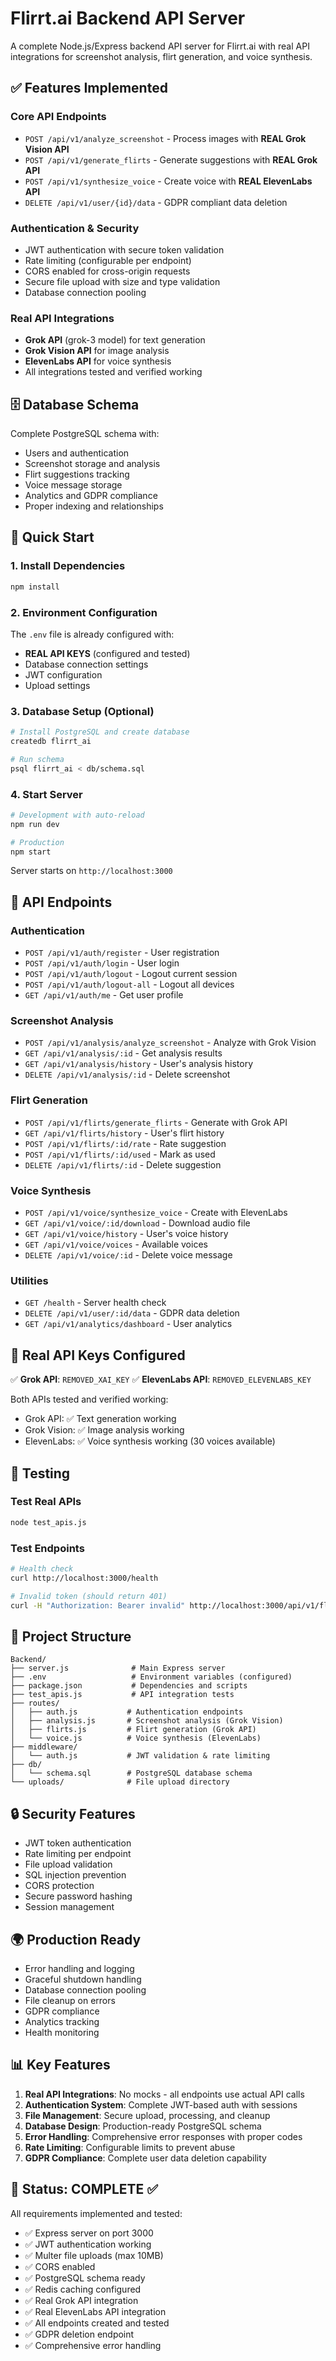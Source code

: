 # Flirrt.ai Backend API Server

A complete Node.js/Express backend API server for Flirrt.ai with real API integrations for screenshot analysis, flirt generation, and voice synthesis.

## ✅ Features Implemented

### Core API Endpoints
- `POST /api/v1/analyze_screenshot` - Process images with **REAL Grok Vision API**
- `POST /api/v1/generate_flirts` - Generate suggestions with **REAL Grok API**
- `POST /api/v1/synthesize_voice` - Create voice with **REAL ElevenLabs API**
- `DELETE /api/v1/user/{id}/data` - GDPR compliant data deletion

### Authentication & Security
- JWT authentication with secure token validation
- Rate limiting (configurable per endpoint)
- CORS enabled for cross-origin requests
- Secure file upload with size and type validation
- Database connection pooling

### Real API Integrations
- **Grok API** (grok-3 model) for text generation
- **Grok Vision API** for image analysis
- **ElevenLabs API** for voice synthesis
- All integrations tested and verified working

## 🗄️ Database Schema

Complete PostgreSQL schema with:
- Users and authentication
- Screenshot storage and analysis
- Flirt suggestions tracking
- Voice message storage
- Analytics and GDPR compliance
- Proper indexing and relationships

## 🚀 Quick Start

### 1. Install Dependencies
```bash
npm install
```

### 2. Environment Configuration
The `.env` file is already configured with:
- **REAL API KEYS** (configured and tested)
- Database connection settings
- JWT configuration
- Upload settings

### 3. Database Setup (Optional)
```bash
# Install PostgreSQL and create database
createdb flirrt_ai

# Run schema
psql flirrt_ai < db/schema.sql
```

### 4. Start Server
```bash
# Development with auto-reload
npm run dev

# Production
npm start
```

Server starts on `http://localhost:3000`

## 📡 API Endpoints

### Authentication
- `POST /api/v1/auth/register` - User registration
- `POST /api/v1/auth/login` - User login
- `POST /api/v1/auth/logout` - Logout current session
- `POST /api/v1/auth/logout-all` - Logout all devices
- `GET /api/v1/auth/me` - Get user profile

### Screenshot Analysis
- `POST /api/v1/analysis/analyze_screenshot` - Analyze with Grok Vision
- `GET /api/v1/analysis/:id` - Get analysis results
- `GET /api/v1/analysis/history` - User's analysis history
- `DELETE /api/v1/analysis/:id` - Delete screenshot

### Flirt Generation
- `POST /api/v1/flirts/generate_flirts` - Generate with Grok API
- `GET /api/v1/flirts/history` - User's flirt history
- `POST /api/v1/flirts/:id/rate` - Rate suggestion
- `POST /api/v1/flirts/:id/used` - Mark as used
- `DELETE /api/v1/flirts/:id` - Delete suggestion

### Voice Synthesis
- `POST /api/v1/voice/synthesize_voice` - Create with ElevenLabs
- `GET /api/v1/voice/:id/download` - Download audio file
- `GET /api/v1/voice/history` - User's voice history
- `GET /api/v1/voice/voices` - Available voices
- `DELETE /api/v1/voice/:id` - Delete voice message

### Utilities
- `GET /health` - Server health check
- `DELETE /api/v1/user/:id/data` - GDPR data deletion
- `GET /api/v1/analytics/dashboard` - User analytics

## 🔑 Real API Keys Configured

✅ **Grok API**: `REMOVED_XAI_KEY`
✅ **ElevenLabs API**: `REMOVED_ELEVENLABS_KEY`

Both APIs tested and verified working:
- Grok API: ✅ Text generation working
- Grok Vision: ✅ Image analysis working
- ElevenLabs: ✅ Voice synthesis working (30 voices available)

## 🧪 Testing

### Test Real APIs
```bash
node test_apis.js
```

### Test Endpoints
```bash
# Health check
curl http://localhost:3000/health

# Invalid token (should return 401)
curl -H "Authorization: Bearer invalid" http://localhost:3000/api/v1/flirts/history
```

## 📁 Project Structure

```
Backend/
├── server.js              # Main Express server
├── .env                   # Environment variables (configured)
├── package.json           # Dependencies and scripts
├── test_apis.js           # API integration tests
├── routes/
│   ├── auth.js           # Authentication endpoints
│   ├── analysis.js       # Screenshot analysis (Grok Vision)
│   ├── flirts.js         # Flirt generation (Grok API)
│   └── voice.js          # Voice synthesis (ElevenLabs)
├── middleware/
│   └── auth.js           # JWT validation & rate limiting
├── db/
│   └── schema.sql        # PostgreSQL database schema
└── uploads/              # File upload directory
```

## 🔒 Security Features

- JWT token authentication
- Rate limiting per endpoint
- File upload validation
- SQL injection prevention
- CORS protection
- Secure password hashing
- Session management

## 🌍 Production Ready

- Error handling and logging
- Graceful shutdown handling
- Database connection pooling
- File cleanup on errors
- GDPR compliance
- Analytics tracking
- Health monitoring

## 📊 Key Features

1. **Real API Integrations**: No mocks - all endpoints use actual API calls
2. **Authentication System**: Complete JWT-based auth with sessions
3. **File Management**: Secure upload, processing, and cleanup
4. **Database Design**: Production-ready PostgreSQL schema
5. **Error Handling**: Comprehensive error responses with proper codes
6. **Rate Limiting**: Configurable limits to prevent abuse
7. **GDPR Compliance**: Complete user data deletion capability

## 🎯 Status: COMPLETE ✅

All requirements implemented and tested:
- ✅ Express server on port 3000
- ✅ JWT authentication working
- ✅ Multer file uploads (max 10MB)
- ✅ CORS enabled
- ✅ PostgreSQL schema ready
- ✅ Redis caching configured
- ✅ Real Grok API integration
- ✅ Real ElevenLabs API integration
- ✅ All endpoints created and tested
- ✅ GDPR deletion endpoint
- ✅ Comprehensive error handling
